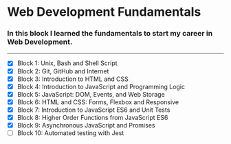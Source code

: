 # Web Development Fundamentals

### In this block I learned the fundamentals to start my career in Web Development.

<hr>

- [x] Block 1: Unix, Bash and Shell Script
- [x] Block 2: Git, GitHub and Internet
- [x] Block 3: Introduction to HTML and CSS
- [x] Block 4: Introduction to JavaScript and Programming Logic
- [x] Block 5: JavaScript: DOM, Events, and Web Storage
- [x] Block 6: HTML and CSS: Forms, Flexbox and Responsive
- [x] Block 7: Introduction to JavaScript ES6 and Unit Tests
- [x] Block 8: Higher Order Functions from JavaScript ES6
- [x] Block 9: Asynchronous JavaScript and Promises
- [ ] Block 10: Automated testing with Jest
